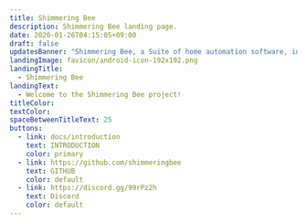 ```yaml
---
title: Shimmering Bee
description: Shimmering Bee landing page.
date: 2020-01-26T04:15:05+09:00
draft: false
updatesBanner: "Shimmering Bee, a Suite of home automation software, initially focused on ZigBee."
landingImage: favicon/android-icon-192x192.png
landingTitle:
  - Shimmering Bee
landingText:
  - Welcome to the Shimmering Bee project!
titleColor:
textColor:
spaceBetweenTitleText: 25
buttons:
  - link: docs/introduction
    text: INTRODUCTION
    color: primary   
  - link: https://github.com/shimmeringbee
    text: GITHUB
    color: default
  - link: https://discord.gg/99rPz2h
    text: Discord
    color: default
---
```

